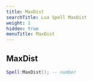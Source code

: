 ```yaml
---
title: MaxDist
searchTitle: Lua Spell MaxDist
weight: 1
hidden: true
menuTitle: MaxDist
---
```

## MaxDist
```lua
Spell:MaxDist(); -- number
```